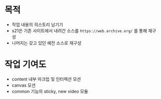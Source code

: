 # 목적
- 작업 내용의 히스토리 남기기
- s21은 기존 사이트에서 내려간 소스를 `https://web.archive.org/` 를 통해 재구성
- 나머지는 갖고 있던 예전 소스로 재구성

# 작업 기여도
- content 내부 마크업 및 인터렉션 모션
- canvas 모션
- common 기능의 sticky, new video 모듈
